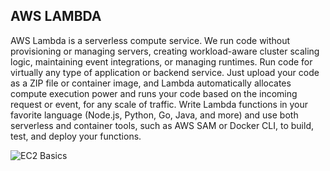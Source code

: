 ## AWS LAMBDA

AWS Lambda is a serverless compute service. We run code without provisioning or managing servers, creating workload-aware cluster scaling logic, maintaining event integrations, or managing runtimes. 
Run code for virtually any type of application or backend service. Just upload your code as a ZIP file or container image, 
and Lambda automatically allocates compute execution power and runs your code based on the incoming request or event, for any scale of traffic.
Write Lambda functions in your favorite language (Node.js, Python, Go, Java, and more) and use both serverless and container tools, such as AWS SAM or Docker CLI, to build, test, and deploy your functions.

![EC2 Basics](https://github.com/Asma09Akram/Launching-EC2-Instance-with-Lambda/assets/124654068/e5fc8696-7397-477b-8d57-e90f89d81406)
